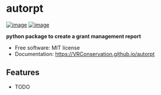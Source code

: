 # autorpt


[![image](https://img.shields.io/pypi/v/autorpt.svg)](https://pypi.python.org/pypi/autorpt)
[![image](https://img.shields.io/conda/vn/conda-forge/autorpt.svg)](https://anaconda.org/conda-forge/autorpt)


**python package to create a grant management report**


-   Free software: MIT license
-   Documentation: https://VRConservation.github.io/autorpt
    

## Features

-   TODO
